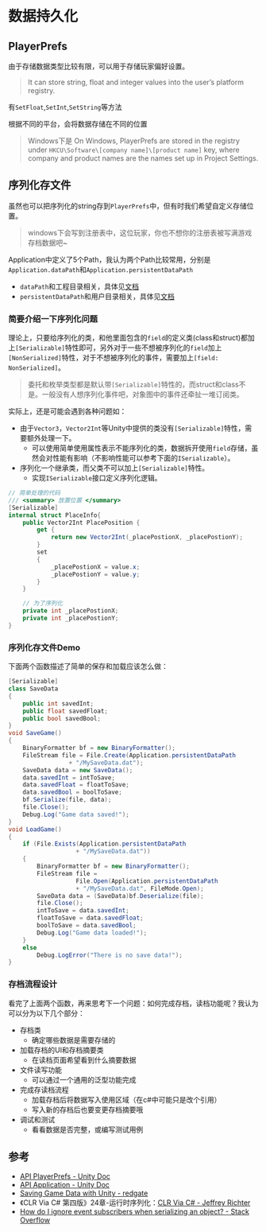 # 数据持久化

## PlayerPrefs

由于存储数据类型比较有限，可以用于存储玩家偏好设置。
> It can store string, float and integer values into the user’s platform registry.

有`SetFloat`,`SetInt`,`SetString`等方法

根据不同的平台，会将数据存储在不同的位置
> Windows下是 On Windows, PlayerPrefs are stored in the registry under `HKCU\Software\[company name]\[product name]` key, where company and product names are the names set up in Project Settings.

## 序列化存文件

虽然也可以把序列化的string存到`PlayerPrefs`中，但有时我们希望自定义存储位置。
> windows下会写到注册表中，这位玩家，你也不想你的注册表被写满游戏存档数据吧~

Application中定义了5个Path，我认为两个Path比较常用，分别是`Application.dataPath`和`Application.persistentDataPath`
- `dataPath`和工程目录相关，具体见[文档](https://docs.unity3d.com/ScriptReference/Application-dataPath.html)
- `persistentDataPath`和用户目录相关，具体见[文档](https://docs.unity3d.com/ScriptReference/Application-persistentDataPath.html)

### 简要介绍一下序列化问题

理论上，只要给序列化的类，和他里面包含的`field`的定义类(class和struct)都加上`[Serializable]`特性即可，另外对于一些不想被序列化的`field`加上`[NonSerialized]`特性，对于不想被序列化的事件，需要加上`[field: NonSerialized]`。
> 委托和枚举类型都是默认带`[Serializable]`特性的，而struct和class不是。一般没有人想序列化事件吧，对象图中的事件还牵扯一堆订阅类。

实际上，还是可能会遇到各种问题如：
- 由于`Vector3`，`Vector2Int`等Unity中提供的类没有`[Serializable]`特性，需要额外处理一下。
	- 可以使用简单使用属性表示不能序列化的类，数据拆开使用`field`存储，虽然会对性能有影响（不影响性能可以参考下面的`ISerializable`）。
- 序列化一个继承类，而父类不可以加上`[Serializable]`特性。
	- 实现`ISerializable`接口定义序列化逻辑。

``` csharp
// 简单处理的代码
/// <summary> 放置位置 </summary>
[Serializable]
internal struct PlaceInfo{
	public Vector2Int PlacePosition { 
		get { 
			return new Vector2Int(_placePostionX, _placePostionY);
		}
		set
		{
			_placePostionX = value.x;
			_placePostionY = value.y;
		}
	}

	// 为了序列化
	private int _placePostionX;
	private int _placePostionY;
}
```

### 序列化存文件Demo

下面两个函数描述了简单的保存和加载应该怎么做：

```csharp
[Serializable]
class SaveData
{
    public int savedInt;
    public float savedFloat;
    public bool savedBool;
}
void SaveGame()
{
	BinaryFormatter bf = new BinaryFormatter(); 
	FileStream file = File.Create(Application.persistentDataPath 
                 + "/MySaveData.dat"); 
	SaveData data = new SaveData();
	data.savedInt = intToSave;
	data.savedFloat = floatToSave;
	data.savedBool = boolToSave;
	bf.Serialize(file, data);
	file.Close();
	Debug.Log("Game data saved!");
}
void LoadGame()
{
	if (File.Exists(Application.persistentDataPath 
                   + "/MySaveData.dat"))
	{
		BinaryFormatter bf = new BinaryFormatter();
		FileStream file = 
                   File.Open(Application.persistentDataPath 
                   + "/MySaveData.dat", FileMode.Open);
		SaveData data = (SaveData)bf.Deserialize(file);
		file.Close();
		intToSave = data.savedInt;
		floatToSave = data.savedFloat;
		boolToSave = data.savedBool;
		Debug.Log("Game data loaded!");
	}
	else
		Debug.LogError("There is no save data!");
}
```

### 存档流程设计

看完了上面两个函数，再来思考下一个问题：如何完成存档，读档功能呢？我认为可以分为以下几个部分：
- 存档类
    - 确定哪些数据是需要存储的
- 加载存档的UI和存档摘要类
    - 在读档页面希望看到什么摘要数据
- 文件读写功能
    - 可以通过一个通用的泛型功能完成
- 完成存读档流程
    - 加载存档后将数据写入使用区域（在c#中可能只是改个引用）
    - 写入新的存档后也要变更存档摘要哦
- 调试和测试
    - 看看数据是否完整，或编写测试用例


## 参考
- [API PlayerPrefs - Unity Doc](https://docs.unity3d.com/ScriptReference/PlayerPrefs.html)
- [API Application - Unity Doc](https://docs.unity3d.com/ScriptReference/Application.html)
- [Saving Game Data with Unity - redgate](https://www.red-gate.com/simple-talk/development/dotnet-development/saving-game-data-with-unity/)
- 《CLR Via C# 第四版》24章-运行时序列化：[CLR Via C# - Jeffrey Richter](https://book.douban.com/subject/26285940/)
- [How do I ignore event subscribers when serializing an object? - Stack Overflow](https://stackoverflow.com/questions/1173667/how-do-i-ignore-event-subscribers-when-serializing-an-object)
